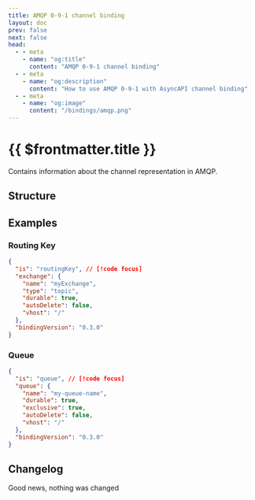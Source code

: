 ```yaml
---
title: AMQP 0-9-1 channel binding
layout: doc
prev: false
next: false
head:
  - - meta
    - name: "og:title"
      content: "AMQP 0-9-1 channel binding"
  - - meta
    - name: "og:description"
      content: "How to use AMQP 0-9-1 with AsyncAPI channel binding"
  - - meta
    - name: "og:image"
      content: "/bindings/amqp.png"
---
```


# {{ $frontmatter.title }}

Contains information about the channel representation in AMQP.

## Structure

<Json url="https://raw.githubusercontent.com/asyncapi/spec-json-schemas/master/bindings/amqp/0.3.0/channel.json" />

## Examples

### Routing Key

```json
{
  "is": "routingKey", // [!code focus]
  "exchange": {
    "name": "myExchange",
    "type": "topic",
    "durable": true,
    "autoDelete": false,
    "vhost": "/"
  },
  "bindingVersion": "0.3.0"
}
```

### Queue

```json
{
  "is": "queue", // [!code focus]
  "queue": {
    "name": "my-queue-name",
    "durable": true,
    "exclusive": true,
    "autoDelete": false,
    "vhost": "/"
  },
  "bindingVersion": "0.3.0"
}
```

## Changelog

Good news, nothing was changed
